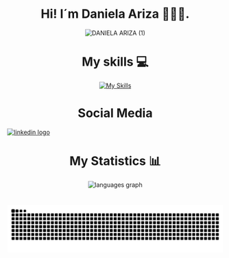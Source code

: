 <div align="center">
<h1 align="center"> Hi! I´m Daniela Ariza 👩🏻‍💻. </h1>
<div/>
  
![DANIELA ARIZA (1)](https://github.com/user-attachments/assets/a6b46af6-e8e5-42c5-9ff4-4e9299317d2e)

# My skills 💻 #
[![My Skills](https://skillicons.dev/icons?i=python,html,css,js,postgresql,mysql)](https://skillicons.dev)

# Social Media #
<div align="left">
  <a href="https://www.linkedin.com/in/daniela-ariza-7a6456321/" target="_blank">
    <img src="https://img.shields.io/static/v1?message=LinkedIn&logo=linkedin&label=&color=0077B5&logoColor=white&labelColor=&style=for-the-badge" height="35" alt="linkedin logo"  />
  </a>
</div>

# My Statistics 📊 #
<div align="center">
  <img src="https://github-readme-stats.vercel.app/api/top-langs?username=Daniela174-cam&locale=en&hide_title=false&layout=compact&card_width=320&langs_count=5&theme=dark&hide_border=false" height="150" alt="languages graph"  />
</div>
<h1></h1>

<img src="https://raw.githubusercontent.com/Daniela174-cam/Daniela174-cam/output/snake.svg" alt="Snake animation" />



